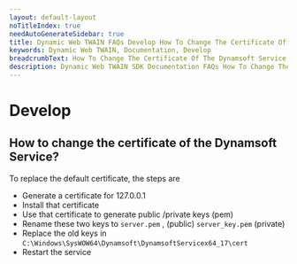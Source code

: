 ```yaml
---
layout: default-layout
noTitleIndex: true
needAutoGenerateSidebar: true
title: Dynamic Web TWAIN FAQs Develop How To Change The Certificate Of The Dynamsoft Service
keywords: Dynamic Web TWAIN, Documentation, Develop
breadcrumbText: How To Change The Certificate Of The Dynamsoft Service
description: Dynamic Web TWAIN SDK Documentation FAQs How To Change The Certificate Of The Dynamsoft Service
---
```


# Develop

## How to change the certificate of the Dynamsoft Service? 

To replace the default certificate, the steps are

* Generate a certificate for 127.0.0.1
* Install that certificate
* Use that certificate to generate public /private keys (pem)
* Rename these two keys to `server.pem` , (public) `server_key.pem` (private)
* Replace the old keys in `C:\Windows\SysWOW64\Dynamsoft\DynamsoftServicex64_17\cert`
* Restart the service